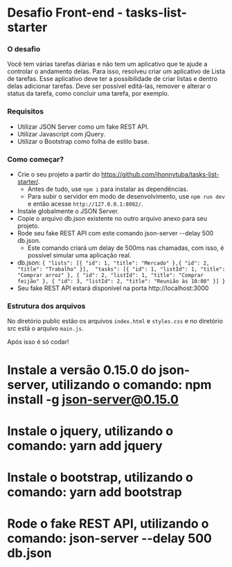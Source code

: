 # Desafio Front-end - tasks-list-starter

### O desafio
Você tem várias tarefas diárias e não tem um aplicativo que te ajude a controlar o  andamento delas. Para isso, resolveu criar um aplicativo de Lista de tarefas.
Esse aplicativo deve ter a possibilidade de criar listas e dentro delas adicionar tarefas.  Deve ser possível editá-las, remover e alterar o status da tarefa, como concluir uma  tarefa, por exemplo.

### Requisitos
* Utilizar JSON Server como um fake REST API.
* Utilizar Javascript com jQuery.
* Utilizar o Bootstrap como folha de estilo base.

### Como começar?
* Crie o seu projeto a partir do https://github.com/jhonnytuba/tasks-list-starter/.
  * Antes de tudo, use `npm i` para instalar as dependências.
  * Para subir o servidor em modo de desenvolvimento, use `npm run dev` e então acesse `http://127.0.0.1:8082/`.
* Instale globalmente o JSON Server.
* Copie o arquivo db.json existente no outro arquivo anexo para seu projeto.
* Rode seu fake REST API com este comando json-server --delay 500 db.json.
  * Este comando criará um delay de 500ms nas chamadas, com isso, é possível simular uma aplicação real.
* db.json:
`{ "lists": [{ "id": 1, "title": "Mercado" },{ "id": 2, "title": "Trabalho" }], 
"tasks": [{ "id": 1, "listId": 1, "title": "Comprar arroz" },
{ "id": 2, "listId": 1, "title": "Comprar feijão" },
{ "id": 3, "listId": 2, "title": "Reunião às 10:00" }] }`
* Seu fake REST API estará disponível na porta http://localhost:3000

### Estrutura dos arquivos
No diretório public estão os arquivos `index.html` e `styles.css` e no diretório src está o arquivo `main.js`.

Após isso é só codar!


# Instale a versão 0.15.0 do json-server, utilizando o comando: npm install -g json-server@0.15.0
# Instale o jquery, utilizando o comando: yarn add jquery
# Instale o bootstrap, utilizando o comando: yarn add bootstrap
# Rode o fake REST API, utilizando o comando: json-server --delay 500 db.json

